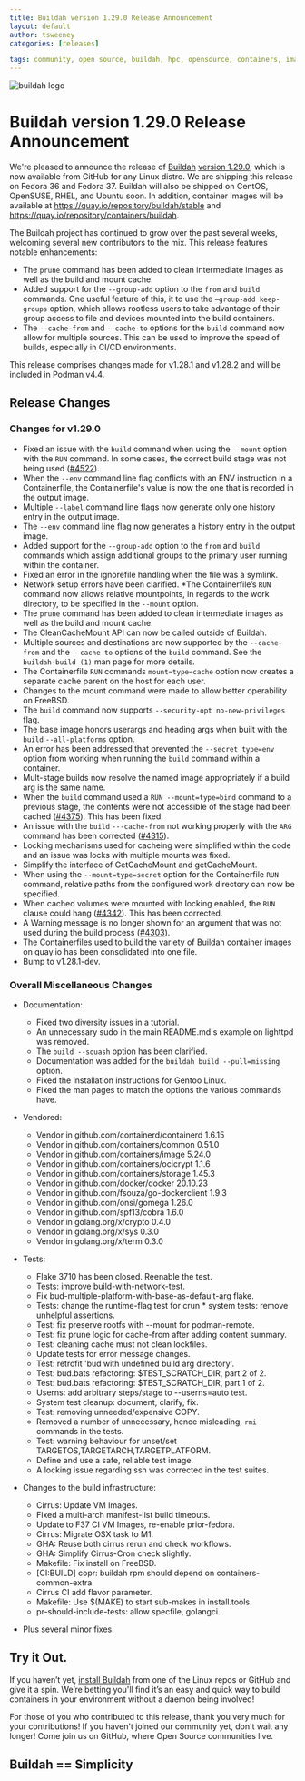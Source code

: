 ```yaml
---
title: Buildah version 1.29.0 Release Announcement
layout: default
author: tsweeney
categories: [releases]

tags: community, open source, buildah, hpc, opensource, containers, images, image
---
```

![buildah logo](https://buildah.io/images/buildah.png)

# Buildah version 1.29.0 Release Announcement

We're pleased to announce the release of [Buildah](https://github.com/containers/buildah) [version 1.29.0](https://github.com/containers/buildah/releases/tag/v1.29.0), which is now available from GitHub for any Linux distro.  We are shipping this release on Fedora 36 and Fedora 37.  Buildah will also be shipped on CentOS, OpenSUSE, RHEL, and Ubuntu soon.  In addition, container images will be available at https://quay.io/repository/buildah/stable and https://quay.io/repository/containers/buildah.

The Buildah project has continued to grow over the past several weeks, welcoming several new contributors to the mix.  This release features notable enhancements: 
<!--readmore -->
   * The `prune` command has been added to clean intermediate images as well as the build and mount cache.
   * Added support for the `--group-add` option to the `from` and `build` commands. One useful feature of this, it to use the `–group-add keep-groups` option, which allows rootless users to take advantage of their group access to file and devices mounted into the build containers.
   * The `--cache-from` and `--cache-to` options for the `build` command now allow for multiple sources. This can be used to improve the speed of builds, especially in CI/CD environments.

This release comprises changes made for v1.28.1 and v1.28.2 and will be included in Podman v4.4.

## Release Changes

### Changes for v1.29.0
   * Fixed an issue with the `build` command when using the `--mount` option with the `RUN` command.  In some cases, the correct build stage was not being used ([#4522](https://github.com/containers/buildah/issues/4522)).
   * When the `--env` command line flag conflicts with an ENV instruction in a Containerfile, the Containerfile's value is now the one that is recorded in the output image.
   * Multiple `--label` command line flags now generate only one history entry in the output image.
   * The `--env` command line flag now generates a history entry in the output image.
   * Added support for the `--group-add` option to the `from` and `build` commands which assign additional groups to the primary user running within the container.
   * Fixed an error in the ignorefile handling when the file was a symlink.
   * Network setup errors have been clarified.
   *The Containerfile’s `RUN` command now allows relative mountpoints, in regards to the work directory, to be specified in the `--mount` option.
   * The `prune` command has been added to clean intermediate images as well as the build and mount cache.
   * The CleanCacheMount API can now be called outside of Buildah.
   * Multiple sources and destinations are now supported by the `--cache-from` and the `--cache-to` options of the `build` command.  See the `buildah-build (1)` man page for more details.
   * The Containerfile `RUN` commands `mount=type=cache` option now creates a separate cache parent on the host for each user.
   * Changes to the mount command were made to allow better operability on FreeBSD.
   * The `build` command now supports `--security-opt no-new-privileges` flag.
   * The base image honors userargs and heading args when built with the `build` `--all-platforms` option.
   * An error has been addressed that prevented the `--secret type=env` option from working when running the `build` command within a container.
   * Mult-stage builds now resolve the named image appropriately if a build arg is the same name.
   * When the `build` command used a `RUN --mount=type=bind` command to a previous stage, the contents were not accessible of the stage had been cached ([#4375](https://github.com/containers/buildah/issues/4375)).  This has been fixed. 
   * An issue with the `build` `---cache-from` not working properly with the `ARG` command has been corrected ([#4315](https://github.com/containers/buildah/issues/4315)).
   * Locking mechanisms used for cacheing were simplified within the code and an issue was locks with multiple mounts was fixed..
   * Simplify the interface of GetCacheMount and getCacheMount.
   * When using the `--mount=type=secret` option for the Containerfile `RUN` command, relative paths from the configured work directory can now be specified. 
   * When cached volumes were mounted with locking enabled, the `RUN` clause could hang ([#4342](https://github.com/containers/buildah/issues/4342)).  This has been corrected.
   * A Warning message is no longer shown for an argument that was not used during the build process ([#4303](https://github.com/containers/buildah/issues/4303)).
   * The Containerfiles used to build the variety of Buildah container images on quay.io has been consolidated into one file.
   * Bump to v1.28.1-dev.

### Overall Miscellaneous Changes  
* Documentation:
   * Fixed two diversity issues in a tutorial.
   * An unnecessary sudo in the main README.md's example on lighttpd was removed.
   * The `build --squash` option has been clarified.
   * Documentation was added for the `buildah build --pull=missing` option.
   * Fixed the installation instructions for Gentoo Linux.
   * Fixed the man pages to match the options the various commands have.

* Vendored:
   * Vendor in github.com/containerd/containerd 1.6.15
   * Vendor in github.com/containers/common 0.51.0
   * Vendor in github.com/containers/image 5.24.0
   * Vendor in github.com/containers/ocicrypt 1.1.6
   * Vendor in github.com/containers/storage 1.45.3
   * Vendor in github.com/docker/docker 20.10.23
   * Vendor in github.com/fsouza/go-dockerclient 1.9.3
   * Vendor in github.com/onsi/gomega 1.26.0
   * Vendor in github.com/spf13/cobra 1.6.0
   * Vendor in golang.org/x/crypto 0.4.0
   * Vendor in golang.org/x/sys 0.3.0
   * Vendor in golang.org/x/term 0.3.0

* Tests:
   * Flake 3710 has been closed. Reenable the test.
   * Tests: improve build-with-network-test.
   * Fix bud-multiple-platform-with-base-as-default-arg flake.
   * Tests: change the runtime-flag test for crun   * system tests: remove unhelpful assertions.
   * Test: fix preserve rootfs with --mount for podman-remote.
   * Test: fix prune logic for cache-from after adding content summary.
   * Test: cleaning cache must not clean lockfiles.
   * Update tests for error message changes.
   * Test: retrofit 'bud with undefined build arg directory'.
   * Test: bud.bats refactoring: $TEST_SCRATCH_DIR, part 2 of 2.
   * Test: bud.bats refactoring: $TEST_SCRATCH_DIR, part 1 of 2.
   * Userns: add arbitrary steps/stage to --userns=auto test.
   * System test cleanup: document, clarify, fix.
   * Test: removing unneeded/expensive COPY.
   * Removed a number of  unnecessary, hence misleading, `rmi` commands in the tests.
   * Test: warning behaviour for unset/set TARGETOS,TARGETARCH,TARGETPLATFORM.
   * Define and use a safe, reliable test image.
   * A locking issue regarding ssh was corrected in the test suites.

* Changes to the build infrastructure:
   * Cirrus: Update VM Images.
   * Fixed a multi-arch manifest-list build timeouts.
   * Update to F37 CI VM Images, re-enable prior-fedora.
   * Cirrus: Migrate OSX task to M1.
   * GHA: Reuse both cirrus rerun and check workflows.
   * GHA: Simplify Cirrus-Cron check slightly.
   * Makefile: Fix install on FreeBSD.
   * [CI:BUILD] copr: buildah rpm should depend on containers-common-extra.
   * Cirrus CI add flavor parameter.
   * Makefile: Use $(MAKE) to start sub-makes in install.tools.
   * pr-should-include-tests: allow specfile, golangci.

* Plus several minor fixes.

## Try it Out.
 
If you haven’t yet, [install Buildah](https://github.com/containers/buildah/blob/master/install.md) from one of the Linux repos or GitHub and give it a spin.  We’re betting you'll find it’s an easy and quick way to build containers in your environment without a daemon being involved!

For those of you who contributed to this release, thank you very much for your contributions!  If you haven't joined our community yet, don't wait any longer!  Come join us on GitHub, where Open Source communities live.

## Buildah == Simplicity
